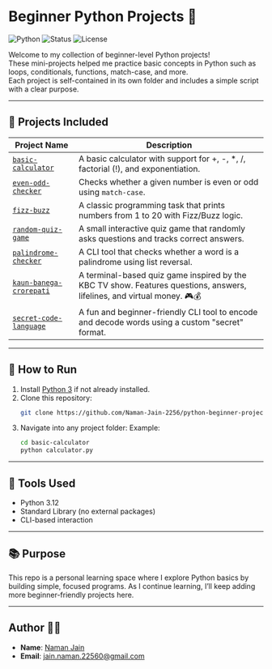 # Beginner Python Projects 🐍

![Python](https://img.shields.io/badge/Python-3.12-blue?logo=python&logoColor=white)
![Status](https://img.shields.io/badge/Status-Improving-yellow)
![License](https://img.shields.io/badge/License-MIT-green)

Welcome to my collection of beginner-level Python projects!  
These mini-projects helped me practice basic concepts in Python such as loops, conditionals, functions, match-case, and more.  
Each project is self-contained in its own folder and includes a simple script with a clear purpose.

---

## 📂 Projects Included

| Project Name              | Description |
|--------------------------|-------------|
| [`basic-calculator`](./basic-calculator)       | A basic calculator with support for +, -, *, /, factorial (!), and exponentiation. |
| [`even-odd-checker`](./even-odd-checker)       | Checks whether a given number is even or odd using `match-case`. |
| [`fizz-buzz`](./fizz-buzz)                     | A classic programming task that prints numbers from 1 to 20 with Fizz/Buzz logic. |
| [`random-quiz-game`](./random-quiz-game)       | A small interactive quiz game that randomly asks questions and tracks correct answers. |
| [`palindrome-checker`](./palindrome-checker)   | A CLI tool that checks whether a word is a palindrome using list reversal. |
| [`kaun-banega-crorepati`](./kaun-banega-crorepati) | A terminal-based quiz game inspired by the KBC TV show. Features questions, answers, lifelines, and virtual money. 🎮💰 |
| [`secret-code-language`](./secret-code-language) | A fun and beginner-friendly CLI tool to encode and decode words using a custom "secret" format. |


---

## 🚀 How to Run

1. Install [Python 3](https://www.python.org/) if not already installed.
2. Clone this repository:
   ```bash
   git clone https://github.com/Naman-Jain-2256/python-beginner-projects.git
   ```
3. Navigate into any project folder: 
   Example:
   ```bash
   cd basic-calculator
   python calculator.py
   ```

---

## 🧰 Tools Used
- Python 3.12
- Standard Library (no external packages)
- CLI-based interaction

---

## 📚 Purpose
This repo is a personal learning space where I explore Python basics by building simple, focused programs.
As I continue learning, I’ll keep adding more beginner-friendly projects here.

---

## Author 🙋‍♂️
- **Name**: [Naman Jain](https://github.com/Naman-Jain-2256)
- **Email**: [jain.naman.22560@gmail.com](mailto:jain.naman.22560@gmail.com)